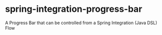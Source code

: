 # spring-integration-progress-bar
A Progress Bar that can be controlled from a Spring Integration (Java DSL) Flow
